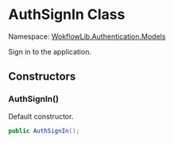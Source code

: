 # AuthSignIn Class 

Namespace: [WokflowLib.Authentication.Models](WokflowLib.Authentication.Models.md)

Sign in to the application.

## Constructors 

### AuthSignIn()

Default constructor.

```C#
public AuthSignIn();
```
